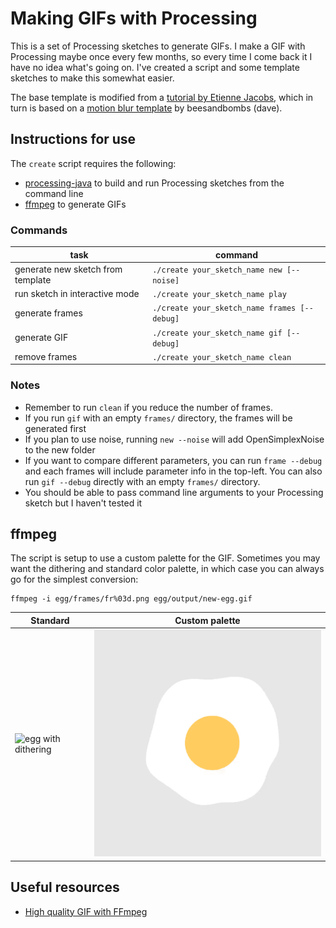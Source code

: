 # Making GIFs with Processing

This is a set of Processing sketches to generate GIFs. I make a GIF with Processing maybe once every few months, so every time I come back it I have no idea what's going on. I've created a script and some template sketches to make this somewhat easier.

The base template is modified from a [tutorial by Etienne Jacobs](https://necessarydisorder.wordpress.com/2018/07/02/getting-started-with-making-processing-gifs-and-using-the-beesandbombs-template/), which in turn is based on a [motion blur template](https://beesandbombs.tumblr.com/post/65346867831/motion-blur-for-processing) by beesandbombs (dave).

## Instructions for use

The `create` script requires the following:
- [processing-java](https://github.com/processing/processing/wiki/Command-Line) to build and run Processing sketches from the command line
- [ffmpeg](https://ffmpeg.org/) to generate GIFs

### Commands

|task|command|
|--|--|
| generate new sketch from template | `./create your_sketch_name new [--noise]` |
| run sketch in interactive mode | `./create your_sketch_name play` |
| generate frames | `./create your_sketch_name frames [--debug]` |
| generate GIF | `./create your_sketch_name gif [--debug]` |
| remove frames | `./create your_sketch_name clean` |

### Notes

- Remember to run `clean` if you reduce the number of frames.
- If you run `gif` with an empty `frames/` directory, the frames will be generated first
- If you plan to use noise, running `new --noise` will add OpenSimplexNoise to the new folder
- If you want to compare different parameters, you can run `frame --debug` and each frames will include parameter info in the top-left. You can also run `gif --debug` directly with an empty `frames/` directory.
- You should be able to pass command line arguments to your Processing sketch but I haven't tested it

## ffmpeg

The script is setup to use a custom palette for the GIF. Sometimes you may want the dithering and standard color palette, in which case you can always go for the simplest conversion:
```
ffmpeg -i egg/frames/fr%03d.png egg/output/new-egg.gif
```

| Standard | Custom palette |
|--|--|
|![egg with dithering](examples/egg-dither-light.gif)|![egg with custom palette](examples/egg-custom-light.gif)|

## Useful resources
- [High quality GIF with FFmpeg](http://blog.pkh.me/p/21-high-quality-gif-with-ffmpeg.html)
